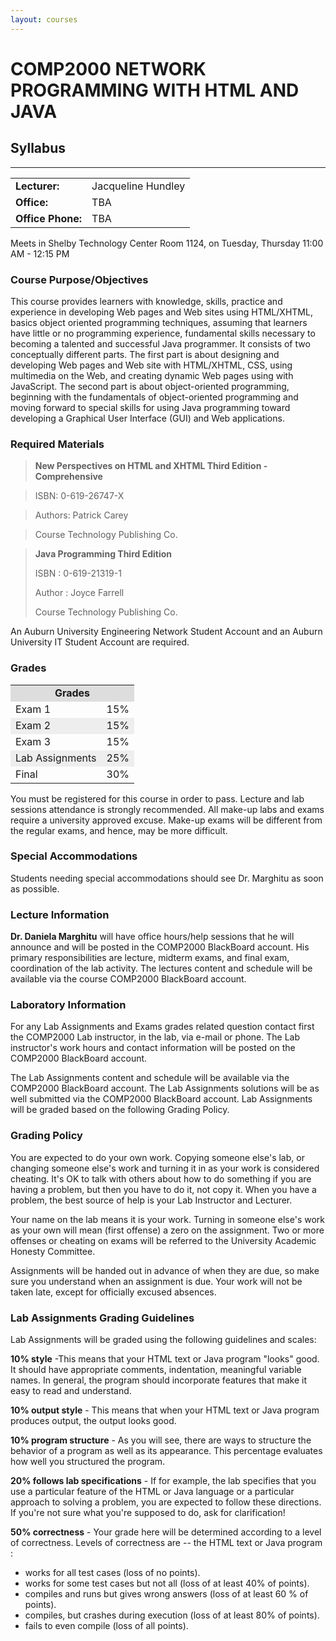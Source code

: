 ```yaml
---
layout: courses
---
```


# COMP2000 NETWORK PROGRAMMING WITH HTML AND JAVA

## Syllabus
---

<table border="0" summary="Instructor information for comp2000">
<tbody>
<tr>
<td><strong>Lecturer:</strong></td>
<td>Jacqueline Hundley</td>
</tr>
<tr>
<td><strong>Office:</strong></td>
<td>TBA</td>
</tr>
<tr>
<td><strong>Office Phone:</strong></td>
<td>TBA</td>
</tr>
</tbody>
</table>

Meets in Shelby Technology Center Room 1124, on  Tuesday, Thursday 11:00 AM - 12:15 PM

### Course Purpose/Objectives

This course provides learners with knowledge, skills, practice and experience in developing Web pages and Web sites using HTML/XHTML, basics object oriented programming techniques, assuming that learners have little or no programming experience,  fundamental skills necessary to becoming a talented and successful Java programmer.  It consists of two conceptually different parts. The first part is about designing and developing Web pages and Web site with HTML/XHTML, CSS, using multimedia on the Web, and creating dynamic Web pages using with JavaScript.  The second part is about object-oriented programming, beginning with the fundamentals of object-oriented programming and moving forward to special skills for using Java programming toward developing a Graphical User Interface (GUI) and Web applications.

### Required Materials

>	__New Perspectives on  HTML  and XHTML Third Edition - Comprehensive__

>	ISBN: 0-619-26747-X

>	Authors: Patrick Carey

>	Course Technology Publishing Co.

>	__Java Programming Third Edition__
>
>	ISBN : 0-619-21319-1
>
>	Author : Joyce Farrell
>
>	Course Technology Publishing Co.

An Auburn University Engineering Network Student Account and an Auburn University IT Student Account are required.

### Grades

<table border="0" width="400" align="center" summary="Grade breakdown for comp2000">
<tbody>
<tr style="background-color: #dddddd;" align="center">
<td colspan="2"><strong><span style="font-size: medium;">Grades</span></strong></td>
</tr>
<tr>
<td>Exam 1</td>
<td>15%</td>
</tr>
<tr style="background-color: #eeeeee;">
<td>Exam 2</td>
<td>15%</td>
</tr>
<tr>
<td>Exam 3</td>
<td>15%</td>
</tr>
<tr style="background-color: #eeeeee;">
<td>Lab Assignments</td>
<td>25%</td>
</tr>
<tr>
<td>Final</td>
<td>30%</td>
</tr>
</tbody>
</table>

You must be registered for this course in order to pass. Lecture and lab sessions attendance is strongly recommended.   All make-up labs and exams require a university approved excuse. Make-up exams will be different from the regular exams, and hence, may be more difficult.

### Special Accommodations

Students needing special accommodations should see Dr. Marghitu as soon as possible.

### Lecture Information

__Dr. Daniela Marghitu__ will have office hours/help sessions that he will announce and will be posted in the COMP2000 BlackBoard account. His primary responsibilities are lecture, midterm exams, and final exam, coordination of the lab activity. The lectures content and schedule will be available via the course COMP2000 BlackBoard account.

### Laboratory Information

For any Lab Assignments and Exams grades related question contact first the COMP2000 Lab instructor, in the lab, via e-mail or phone. The Lab instructor's work hours and contact information will be posted on the COMP2000 BlackBoard account.

The Lab Assignments content and schedule will be available via the COMP2000 BlackBoard account.  The Lab Assignments solutions will be as well submitted via the COMP2000 BlackBoard account. Lab Assignments will be graded based on the following Grading Policy.

### Grading Policy

You are expected to do your own work. Copying someone else's lab, or changing someone else's work and turning it in as your work is considered cheating. It's OK to talk with others about how to do something if you are having a problem, but then you have to do it, not copy it. When you have a problem, the best source of help is your Lab Instructor and Lecturer.

Your name on the lab means it is your work. Turning in someone else's work as your own will mean (first offense) a zero on the assignment. Two or more offenses or cheating on exams will be referred to the University Academic Honesty Committee.

Assignments will be handed out in advance of when they are due, so make sure you understand when an assignment is due. Your work will not be taken late, except for officially excused absences.

### Lab Assignments Grading Guidelines

Lab Assignments will be graded using the following guidelines and scales:

__10% style__ -This means that your HTML text or Java program "looks" good. It should have appropriate comments, indentation, meaningful variable names. In general, the program should incorporate features that make it easy to read and understand.

__10% output style__ - This means that when your HTML text or Java program produces output, the output looks good.

__10% program structure__ - As you will see, there are ways to structure the behavior of a program as well as its appearance. This percentage evaluates how well you structured the program.

__20% follows lab specifications__ - If for example, the lab specifies that you use a particular feature of the HTML  or Java language or a particular approach to solving a problem, you are expected to follow these directions. If you're not sure what you're supposed to do, ask for clarification!

__50% correctness__ - Your grade here will be determined according to a level of correctness. Levels of correctness are -- the HTML text or Java program :

*	works for all test cases (loss of no points).
*	works for some test cases but not all (loss of at least 40% of   points).
*	compiles and runs but gives wrong answers (loss of at least 60 % of  points).
*	compiles, but crashes during execution (loss of at least 80% of points).
*	fails to even compile (loss of all points).